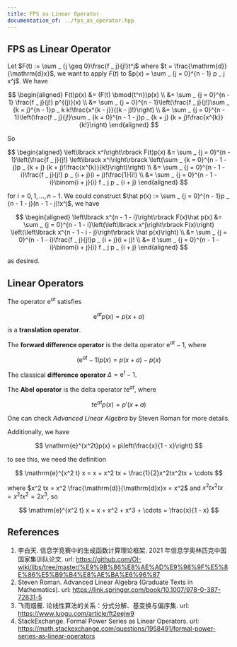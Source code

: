 ```yaml
---
title: FPS as Linear Operator
documentation_of: ../fps_as_operator.hpp
---
```


## FPS as Linear Operator

Let $F(t) := \sum _ {j \geq 0}\frac{f _ j}{j!}t^j$ where $t = \frac{\mathrm{d}}{\mathrm{d}x}$, we want to apply $F(t)$ to $p(x) = \sum _ {j = 0}^{n - 1} p _ j x^j$. We have

$$
\begin{aligned}
F(t)p(x) &= (F(t) \bmod{t^n})p(x) \\
&= \sum _ {j = 0}^{n - 1} \frac{f _ j}{j!} p^{(j)}(x) \\
&= \sum _ {j = 0}^{n - 1}\left(\frac{f _ j}{j!}\sum _ {k = j}^{n - 1}p _ k k!\frac{x^{k - j}}{(k - j)!}\right) \\
&= \sum _ {j = 0}^{n - 1}\left(\frac{f _ j}{j!}\sum _ {k = 0}^{n - 1 - j}p _ {k + j} (k + j)!\frac{x^{k}}{k!}\right)
\end{aligned}
$$

So

$$
\begin{aligned}
\left\lbrack x^i\right\rbrack F(t)p(x) &= \sum _ {j = 0}^{n - 1}\left(\frac{f _ j}{j!} \left\lbrack x^i\right\rbrack \left(\sum _ {k = 0}^{n - 1 - j}p _ {k + j} (k + j)!\frac{x^{k}}{k!}\right)\right) \\
&= \sum _ {j = 0}^{n - 1 - i}\frac{f _ j}{j!} p _ {i + j}(i + j)!\frac{1}{i!} \\
&= \sum _ {j = 0}^{n - 1 - i}\binom{i + j}{i} f _ j p _ {i + j}
\end{aligned}
$$

for $i = 0, 1, \dots, n - 1$. We could construct $\hat p(x) := \sum _ {j = 0}^{n - 1}p _ {n - 1 - j}(n - 1 - j)!x^j$, we have

$$
\begin{aligned}
\left\lbrack x^{n - 1 - i}\right\rbrack F(x)\hat p(x) &= \sum _ {j = 0}^{n - 1 - i}\left(\left\lbrack x^j\right\rbrack F(x)\right) \left(\left\lbrack x^{n - 1 - i - j}\right\rbrack \hat p(x)\right) \\
&= \sum _ {j = 0}^{n - 1 - i}\frac{f _ j}{j!}p _ {i + j}(i + j)! \\
&= i! \sum _ {j = 0}^{n - 1 - i}\binom{i + j}{i} f _ j p _ {i + j}
\end{aligned}
$$

as desired.

## Linear Operators

The operator $\mathrm{e}^{at}$ satisfies

$$
\mathrm{e}^{at}p(x) = p(x + a)
$$

is a **translation operator**.

The **forward difference operator** is the delta operator $\mathrm{e}^{at} - 1$, where

$$
(\mathrm{e}^{at} - 1) p(x) = p(x + a) - p(x)
$$

The classical **difference operator** $\Delta = \mathrm{e}^{t} - 1$.

The **Abel operator** is the delta operator $t\mathrm{e}^{at}$, where

$$
t\mathrm{e}^{at} p(x) = p'(x + a)
$$

One can check _Advanced Linear Algebra_ by Steven Roman for more details.

Additionally, we have

$$
\mathrm{e}^{x^2t}p(x) = p\left(\frac{x}{1 - x}\right)
$$

to see this, we need the definition

$$
\mathrm{e}^{x^2 t} x = x + x^2 tx + \frac{1}{2}x^2tx^2tx + \cdots
$$

where $x^2 tx = x^2 \frac{\mathrm{d}}{\mathrm{d}x}x = x^2$ and $x^2tx^2tx = x^2tx^2=2x^3$, so

$$
\mathrm{e}^{x^2 t} x = x + x^2 + x^3 + \cdots = \frac{x}{1 - x}
$$

## References

1. 李⽩天. 信息学竞赛中的生成函数计算理论框架. 2021 年信息学奥林匹克中国国家集训队论文. url: <https://github.com/OI-wiki/libs/tree/master/%E9%9B%86%E8%AE%AD%E9%98%9F%E5%8E%86%E5%B9%B4%E8%AE%BA%E6%96%87>
2. Steven Roman. Advanced Linear Algebra (Graduate Texts in Mathematics). url: <https://link.springer.com/book/10.1007/978-0-387-72831-5>
3. 飞雨烟雁. 论线性算法的关系：分式分解、基变换与偏序集. url: <https://www.luogu.com/article/ft2eejw9>
4. StackExchange. Formal Power Series as Linear Operators. url: <https://math.stackexchange.com/questions/1958491/formal-power-series-as-linear-operators>
